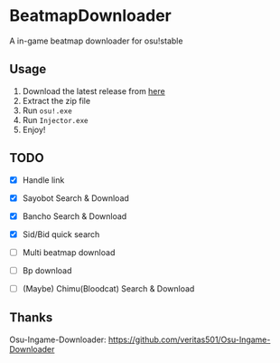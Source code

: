 # BeatmapDownloader
A in-game beatmap downloader for osu!stable

## Usage
1. Download the latest release from [here](https://github.com/KyuubiRan/BeatmapDownloader/releases)
2. Extract the zip file
3. Run `osu!.exe`
4. Run `Injector.exe`
5. Enjoy!

## TODO
- [x] Handle link
- [x] Sayobot Search & Download
- [x] Bancho Search & Download
- [x] Sid/Bid quick search
- [ ] Multi beatmap download
- [ ] Bp download
- [ ] (Maybe) Chimu(Bloodcat) Search & Download


## Thanks
Osu-Ingame-Downloader: https://github.com/veritas501/Osu-Ingame-Downloader
